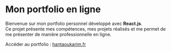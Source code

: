 # Mon portfolio en ligne

Bienvenue sur mon portfolio personnel développé avec **React.js**.  
Ce projet présente mes compétences, mes projets réalisés et me permet de me présenter de manière professionnelle en ligne.

Accéder au portfolio : [hantaoukarim.fr](https://hantaoukarim.fr/)